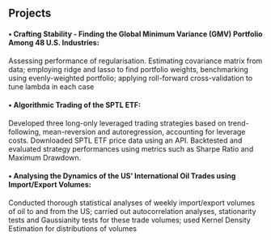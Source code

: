 ## Projects

#### • Crafting Stability - Finding the Global Minimum Variance (GMV) Portfolio Among 48 U.S. Industries:
Assessing performance of regularisation. Estimating covariance matrix from data; employing ridge and lasso to find portfolio
weights, benchmarking using evenly-weighted portfolio; applying roll-forward cross-validation to tune lambda in each case

#### • Algorithmic Trading of the SPTL ETF:
Developed three long-only leveraged trading strategies based on trend-following, mean-reversion and
autoregression, accounting for leverage costs. Downloaded SPTL ETF price data using an API.
Backtested and evaluated strategy performances using metrics such as Sharpe Ratio and Maximum Drawdown.

#### • Analysing the Dynamics of the US’ International Oil Trades using Import/Export Volumes:
Conducted thorough statistical analyses of weekly import/export volumes of oil to and from the US; carried out
autocorrelation analyses, stationarity tests and Gaussianity tests for these trade volumes; used Kernel
Density Estimation for distributions of volumes
